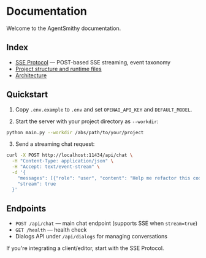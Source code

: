 # Documentation

Welcome to the AgentSmithy documentation.

## Index

- [SSE Protocol](./sse-protocol.md) — POST-based SSE streaming, event taxonomy
- [Project structure and runtime files](./project-structure.md)
- [Architecture](./architecture.md)

## Quickstart

1) Copy `.env.example` to `.env` and set `OPENAI_API_KEY` and `DEFAULT_MODEL`.

2) Start the server with your project directory as `--workdir`:

```bash
python main.py --workdir /abs/path/to/your/project
```

3) Send a streaming chat request:

```bash
curl -X POST http://localhost:11434/api/chat \
  -H "Content-Type: application/json" \
  -H "Accept: text/event-stream" \
  -d '{
    "messages": [{"role": "user", "content": "Help me refactor this code"}],
    "stream": true
  }'
```

## Endpoints

- `POST /api/chat` — main chat endpoint (supports SSE when `stream=true`)
- `GET /health` — health check
- Dialogs API under `/api/dialogs` for managing conversations

If you're integrating a client/editor, start with the SSE Protocol.


